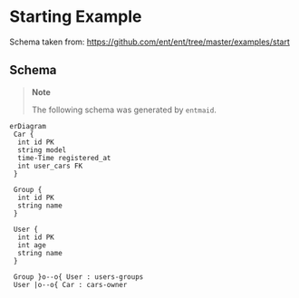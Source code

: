 # Starting Example

Schema taken from: <https://github.com/ent/ent/tree/master/examples/start>

## Schema

> **Note**
>
> The following schema was generated by `entmaid`.

<!-- #start:entmaid -->
```mermaid
erDiagram
 Car {
  int id PK
  string model
  time-Time registered_at
  int user_cars FK
 }

 Group {
  int id PK
  string name
 }

 User {
  int id PK
  int age
  string name
 }

 Group }o--o{ User : users-groups
 User |o--o{ Car : cars-owner

```
<!-- #end:entmaid -->